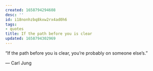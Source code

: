 ```yaml
---
created: 1658794294608
desc: ''
id: i18nonhzbq8kxw2rx4ad0h6
tags:
- quotes
title: If the path before you is clear
updated: 1658794302969
---
```

   
“If the path before you is clear, you’re probably on someone else’s.”   
   
― Carl Jung